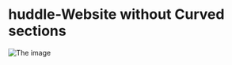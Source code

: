 # huddle-Website without Curved sections
![The image](C:\Users\M.N.S\OneDrive\Desktop\M.N.S\P\Templates\Template-1\huddle-landing-page-with-alternating-feature-blocks-master\design\desktop-preview.jpg)
